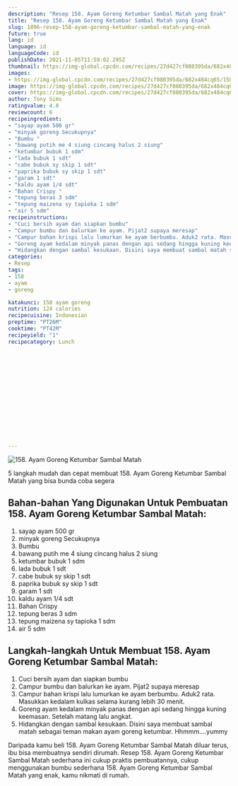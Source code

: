 ```yaml
---
description: "Resep 158. Ayam Goreng Ketumbar Sambal Matah yang Enak"
title: "Resep 158. Ayam Goreng Ketumbar Sambal Matah yang Enak"
slug: 1096-resep-158-ayam-goreng-ketumbar-sambal-matah-yang-enak
future: true
lang: id
language: id
languageCode: id
publishDate: 2021-11-05T11:59:02.295Z 
thumbnail: https://img-global.cpcdn.com/recipes/27d427cf080395da/682x484cq65/158-ayam-goreng-ketumbar-sambal-matah-foto-resep-utama.webp
images:
- https://img-global.cpcdn.com/recipes/27d427cf080395da/682x484cq65/158-ayam-goreng-ketumbar-sambal-matah-foto-resep-utama.webp
image: https://img-global.cpcdn.com/recipes/27d427cf080395da/682x484cq65/158-ayam-goreng-ketumbar-sambal-matah-foto-resep-utama.webp
cover: https://img-global.cpcdn.com/recipes/27d427cf080395da/682x484cq65/158-ayam-goreng-ketumbar-sambal-matah-foto-resep-utama.webp
author: Tony Sims
ratingvalue: 4.8
reviewcount: 6
recipeingredient:
- "sayap ayam 500 gr"
- "minyak goreng Secukupnya"
- "Bumbu "
- "bawang putih me 4 siung cincang halus 2 siung"
- "ketumbar bubuk 1 sdm"
- "lada bubuk 1 sdt"
- "cabe bubuk sy skip 1 sdt"
- "paprika bubuk sy skip 1 sdt"
- "garam 1 sdt"
- "kaldu ayam 1/4 sdt"
- "Bahan Crispy "
- "tepung beras 3 sdm"
- "tepung maizena sy tapioka 1 sdm"
- "air 5 sdm"
recipeinstructions:
- "Cuci bersih ayam dan siapkan bumbu"
- "Campur bumbu dan balurkan ke ayam. Pijat2 supaya meresap"
- "Campur bahan krispi lalu lumurkan ke ayam berbumbu. Aduk2 rata. Masukkan kedalam kulkas selama kurang lebih 30 menit."
- "Goreng ayam kedalam minyak panas dengan api sedang hingga kuning keemasan. Setelah matang lalu angkat."
- "Hidangkan dengan sambal kesukaan. Disini saya membuat sambal matah sebagai teman makan ayam goreng ketumbar. Hhmmm....yummy"
categories:
- Resep
tags:
- 158
- ayam
- goreng

katakunci: 158 ayam goreng 
nutrition: 124 calories
recipecuisine: Indonesian
preptime: "PT26M"
cooktime: "PT42M"
recipeyield: "1"
recipecategory: Lunch


     
    
    
    
    
    
    
    
    
    
    
      
    
---
```



![158. Ayam Goreng Ketumbar Sambal Matah](https://img-global.cpcdn.com/recipes/27d427cf080395da/682x484cq65/158-ayam-goreng-ketumbar-sambal-matah-foto-resep-utama.webp)

5 langkah mudah dan cepat membuat  158. Ayam Goreng Ketumbar Sambal Matah yang bisa bunda coba segera

<!--inarticleads1-->

## Bahan-bahan Yang Digunakan Untuk Pembuatan 158. Ayam Goreng Ketumbar Sambal Matah:

1. sayap ayam 500 gr
1. minyak goreng Secukupnya
1. Bumbu 
1. bawang putih me 4 siung cincang halus 2 siung
1. ketumbar bubuk 1 sdm
1. lada bubuk 1 sdt
1. cabe bubuk sy skip 1 sdt
1. paprika bubuk sy skip 1 sdt
1. garam 1 sdt
1. kaldu ayam 1/4 sdt
1. Bahan Crispy 
1. tepung beras 3 sdm
1. tepung maizena sy tapioka 1 sdm
1. air 5 sdm



<!--inarticleads2-->

## Langkah-langkah Untuk Membuat 158. Ayam Goreng Ketumbar Sambal Matah:

1. Cuci bersih ayam dan siapkan bumbu
1. Campur bumbu dan balurkan ke ayam. Pijat2 supaya meresap
1. Campur bahan krispi lalu lumurkan ke ayam berbumbu. Aduk2 rata. Masukkan kedalam kulkas selama kurang lebih 30 menit.
1. Goreng ayam kedalam minyak panas dengan api sedang hingga kuning keemasan. Setelah matang lalu angkat.
1. Hidangkan dengan sambal kesukaan. Disini saya membuat sambal matah sebagai teman makan ayam goreng ketumbar. Hhmmm....yummy




Daripada kamu beli  158. Ayam Goreng Ketumbar Sambal Matah  diluar terus, ibu  bisa membuatnya sendiri dirumah. Resep  158. Ayam Goreng Ketumbar Sambal Matah  sederhana ini cukup praktis pembuatannya, cukup menggunakan bumbu sederhana  158. Ayam Goreng Ketumbar Sambal Matah  yang enak, kamu nikmati di rumah.
